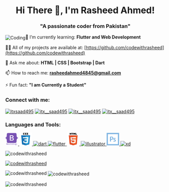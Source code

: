 
<h1 align="center">Hi There 👋, I'm Rasheed Ahmed!</h1>
<h3 align="center">"A passionate coder from Pakistan"</h3>
<img align="center" alt="Coding" width="450" src="https://media1.giphy.com/media/qgQUggAC3Pfv687qPC/giphy.gif"



 🌱 I’m currently learning: **Flutter and Web Development**

 👨‍💻 All of my projects are available at: [https://github.com/codewithrasheed](https://github.com/codewithrasheed)

 💬 Ask me about: **HTML | CSS | Bootstrap | Dart**

 📫 How to reach me: **rasheedahmed4845@gmail.com**

 ⚡ Fun fact: **"I am Currently a Student"**

<h3 align="left">Connect with me:</h3>
<p align="left">
<a href="https://fb.com/rasheed.kashif.7359" target="blank"><img align="center" src="https://raw.githubusercontent.com/rahuldkjain/github-profile-readme-generator/master/src/images/icons/Social/facebook.svg" alt="itxsaad495" height="30" width="40" /></a>
<a href="https://instagram.com/itx__saad495" target="blank"><img align="center" src="https://raw.githubusercontent.com/rahuldkjain/github-profile-readme-generator/master/src/images/icons/Social/instagram.svg" alt="itx__saad495" height="30" width="40" /></a>
<a href="https://www.instagram.com/itx._.rasheed/" target="blank"><img align="center" src="https://raw.githubusercontent.com/rahuldkjain/github-profile-readme-generator/master/src/images/icons/Social/instagram.svg" alt="itx__saad495" height="30" width="40" /></a>
<a href="https://www.behance.net/rasheedkashif495" target="blank"><img align="center" src="https://raw.githubusercontent.com/rahuldkjain/github-profile-readme-generator/master/src/images/icons/Social/behance.svg" alt="itx__saad495" height="30" width="40" /></a>
</p>


<h3 align="left">Languages and Tools:</h3>
<p align="left"> <a href="https://getbootstrap.com" target="_blank" rel="noreferrer"> <img src="https://raw.githubusercontent.com/devicons/devicon/master/icons/bootstrap/bootstrap-plain-wordmark.svg" alt="bootstrap" width="40" height="40"/> </a> <a href="https://www.w3schools.com/css/" target="_blank" rel="noreferrer"> <img src="https://raw.githubusercontent.com/devicons/devicon/master/icons/css3/css3-original-wordmark.svg" alt="css3" width="40" height="40"/> </a> <a href="https://dart.dev" target="_blank" rel="noreferrer"> <img src="https://www.vectorlogo.zone/logos/dartlang/dartlang-icon.svg" alt="dart" width="40" height="40"/> </a> <a href="https://flutter.dev" target="_blank" rel="noreferrer"> <img src="https://www.vectorlogo.zone/logos/flutterio/flutterio-icon.svg" alt="flutter" width="40" height="40"/> </a> <a href="https://www.w3.org/html/" target="_blank" rel="noreferrer"> <img src="https://raw.githubusercontent.com/devicons/devicon/master/icons/html5/html5-original-wordmark.svg" alt="html5" width="40" height="40"/> </a> <a href="https://www.adobe.com/in/products/illustrator.html" target="_blank" rel="noreferrer"> <img src="https://www.vectorlogo.zone/logos/adobe_illustrator/adobe_illustrator-icon.svg" alt="illustrator" width="40" height="40"/> </a> <a href="https://www.photoshop.com/en" target="_blank" rel="noreferrer"> <img src="https://raw.githubusercontent.com/devicons/devicon/master/icons/photoshop/photoshop-line.svg" alt="photoshop" width="40" height="40"/> </a>
<a href="https://www.adobe.com/products/xd.html" target="_blank" rel="noreferrer"> <img src="https://cdn.worldvectorlogo.com/logos/adobe-xd.svg" alt="xd" width="40" height="40"/> </a> </p>

<p align="left"> <img src="https://komarev.com/ghpvc/?username=codewithrasheed&label=Profile%20views&color=0e75b6&style=flat" alt="codewithrasheed" /></p>

<p align="left"> <a href="https://github.com/ryo-ma/github-profile-trophy"><img src="https://github-profile-trophy.vercel.app/?username=codewithrasheed" alt="codewithrasheed" /></a> </p>

<p><img align="left" src="https://github-readme-stats.vercel.app/api/top-langs?username=codewithrasheed&show_icons=true&locale=en&layout=compact" alt="codewithrasheed" /></p>

<p>&nbsp;<img align="center" src="https://github-readme-stats.vercel.app/api?username=codewithrasheed&show_icons=true&locale=en" alt="codewithrasheed" /></p>

<p><img align="center" src="https://github-readme-streak-stats.herokuapp.com/?user=codewithrasheed&" alt="codewithrasheed" /></p>
